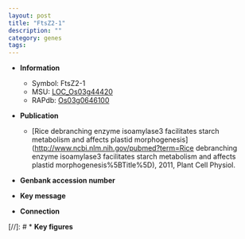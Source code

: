 ```yaml
---
layout: post
title: "FtsZ2-1"
description: ""
category: genes
tags: 
---
```


* **Information**  
    + Symbol: FtsZ2-1  
    + MSU: [LOC_Os03g44420](http://rice.plantbiology.msu.edu/cgi-bin/ORF_infopage.cgi?orf=LOC_Os03g44420)  
    + RAPdb: [Os03g0646100](http://rapdb.dna.affrc.go.jp/viewer/gbrowse_details/irgsp1?name=Os03g0646100)  

* **Publication**  
    + [Rice debranching enzyme isoamylase3 facilitates starch metabolism and affects plastid morphogenesis](http://www.ncbi.nlm.nih.gov/pubmed?term=Rice debranching enzyme isoamylase3 facilitates starch metabolism and affects plastid morphogenesis%5BTitle%5D), 2011, Plant Cell Physiol.

* **Genbank accession number**  

* **Key message**  

* **Connection**  

[//]: # * **Key figures**  


